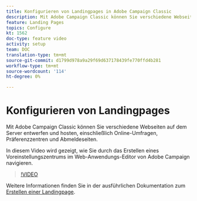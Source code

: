 ```yaml
---
title: Konfigurieren von Landingpages in Adobe Campaign Classic
description: Mit Adobe Campaign Classic können Sie verschiedene Webseiten auf dem Server entwerfen und hosten, einschließlich Online-Umfragen, Präferenzzentren und Abmeldeseiten. In diesem Video wird gezeigt, wie Sie durch das Erstellen eines Voreinstellungszentrums im Web-Anwendungs-Editor von Adobe Campaign navigieren.
feature: Landing Pages
topics: Configure
kt: 1562
doc-type: feature video
activity: setup
team: DOC
translation-type: tm+mt
source-git-commit: d1799d978a9a29f69d637178439fe770ffd4b281
workflow-type: tm+mt
source-wordcount: '114'
ht-degree: 0%

---
```



# Konfigurieren von Landingpages

Mit Adobe Campaign Classic können Sie verschiedene Webseiten auf dem Server entwerfen und hosten, einschließlich Online-Umfragen, Präferenzzentren und Abmeldeseiten.

In diesem Video wird gezeigt, wie Sie durch das Erstellen eines Voreinstellungszentrums im Web-Anwendungs-Editor von Adobe Campaign navigieren.

>[!VIDEO](https://video.tv.adobe.com/v/25041?quality=12)

Weitere Informationen finden Sie in der ausführlichen Dokumentation zum [Erstellen einer Landingpage](https://docs.adobe.com/content/help/en/campaign-classic/using/designing-content/editing-html-content/creating-a-landing-page.html).
